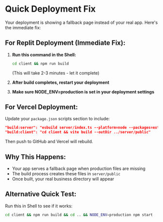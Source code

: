 # Quick Deployment Fix

Your deployment is showing a fallback page instead of your real app. Here's the immediate fix:

## For Replit Deployment (Immediate Fix):

1. **Run this command in the Shell:**
   ```bash
   cd client && npm run build
   ```
   (This will take 2-3 minutes - let it complete)

2. **After build completes, restart your deployment**

3. **Make sure NODE_ENV=production is set in your deployment settings**

## For Vercel Deployment:

Update your `package.json` scripts section to include:
```json
"build:server": "esbuild server/index.ts --platform=node --packages=external --bundle --format=cjs --outfile=dist/index.js",
"build:client": "cd client && vite build --outDir ../server/public"
```

Then push to GitHub and Vercel will rebuild.

## Why This Happens:

- Your app serves a fallback page when production files are missing
- The build process creates these files in `server/public`
- Once built, your real business directory will appear

## Alternative Quick Test:

Run this in Shell to see if it works:
```bash
cd client && npm run build && cd .. && NODE_ENV=production npm start
```